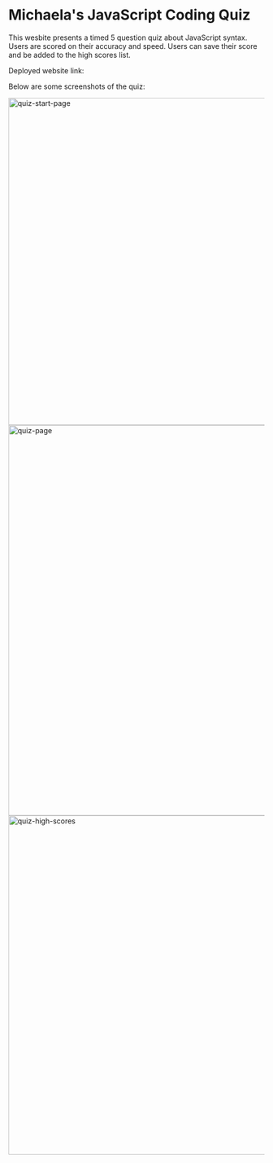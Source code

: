 # Michaela's JavaScript Coding Quiz
This wesbite presents a timed 5 question quiz about JavaScript syntax. 
Users are scored on their accuracy and speed. 
Users can save their score and be added to the high scores list.  

Deployed website link:

Below are some screenshots of the quiz:

<img width="643" alt="quiz-start-page" src="https://user-images.githubusercontent.com/107958109/184253606-af150819-3928-485f-8d7f-f8906aee23dc.PNG">
<img width="767" alt="quiz-page" src="https://user-images.githubusercontent.com/107958109/184253611-a7ecc9c5-c34c-427a-a459-4913cd8ea3d1.PNG">
<img width="666" alt="quiz-high-scores" src="https://user-images.githubusercontent.com/107958109/184253615-d1a135ae-b63d-4d01-a0de-f3749556af6f.PNG">
